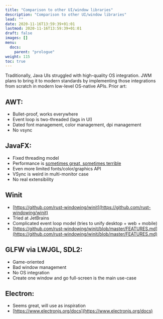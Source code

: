 ```yaml
---
title: "Comparison to other UI/window libraries"
description: "Comparison to other UI/window libraries"
lead: ""
date: 2020-11-16T13:59:39+01:01
lastmod: 2020-11-16T13:59:39+01:01
draft: false
images: []
menu:
  docs:
    parent: "prologue"
weight: 115
toc: true
---
```



Traditionally, Java UIs struggled with high-quality OS integration. JWM plans to bring it to modern standards by implementing those integrations from scratch in modern low-level OS-native APIs. Prior art:

## AWT:

- Bullet-proof, works everywhere
- Event loop is two-threaded (lags in UI)
- Dated font management, color management, dpi management
- No vsync

## JavaFX:

- Fixed threading model
- Performance is [sometimes great, sometimes terrible](https://github.com/tonsky/java-graphics-benchmark/)
- Even more limited fonts/color/graphics API
- VSync is weird in multi-monitor case
- No real extensibility

## Winit

- [https://github.com/rust-windowing/winit](https://github.com/rust-windowing/winit)
- Tried at JetBrains
- Complicated event loop model (tries to unify desktop + web + mobile)
- [https://github.com/rust-windowing/winit/blob/master/FEATURES.md](https://github.com/rust-windowing/winit/blob/master/FEATURES.md)

## GLFW via LWJGL, SDL2:

- Game-oriented
- Bad window management
- No OS integration
- Create one window and go full-screen is the main use-case

## Electron:

- Seems great, will use as inspiration
- [https://www.electronjs.org/docs](https://www.electronjs.org/docs)
